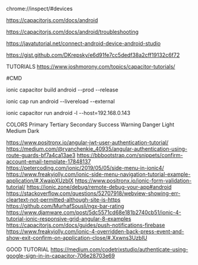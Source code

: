 chrome://inspect/#devices

https://capacitorjs.com/docs/android

https://capacitorjs.com/docs/android/troubleshooting

https://javatutorial.net/connect-android-device-android-studio

https://gist.github.com/DKrepsky/e6d91fe7cc5dedf38a2cff19132c6f72

TUTORIALS
https://www.joshmorony.com/topics/capacitor-tutorials/

#CMD

ionic capacitor build android --prod --release

 ionic cap run android --livereload --external

ionic capacitor run android -l --host=192.168.0.143

COLORS
<ion-button color="primary">Primary</ion-button>
<ion-button color="tertiary">Tertiary</ion-button>
<ion-button color="secondary">Secondary</ion-button>
<ion-button color="success">Success</ion-button>
<ion-button color="warning">Warning</ion-button>
<ion-button color="danger">Danger</ion-button>
<ion-button color="light">Light</ion-button>
<ion-button color="medium">Medium</ion-button>
<ion-button color="dark">Dark</ion-button>



https://www.positronx.io/angular-jwt-user-authentication-tutorial/
https://medium.com/@ryanchenkie_40935/angular-authentication-using-route-guards-bf7a4ca13ae3
https://bbbootstrap.com/snippets/confirm-account-email-template-17848137
https://petercoding.com/ionic/2019/05/05/side-menu-in-ionic4/
https://www.freakyjolly.com/ionic-side-menu-navigation-tutorial-example-application/#.XwajpXUzbIX
https://www.positronx.io/ionic-form-validation-tutorial/
https://ionic.zone/debug/remote-debug-your-app#android
https://stackoverflow.com/questions/52707918/webview-showing-err-cleartext-not-permitted-although-site-is-https
https://github.com/MurhafSousli/ngx-bar-rating
https://www.djamware.com/post/5dc5571cd68e181b2740cb51/ionic-4-tutorial-ionic-responsive-grid-angular-8-examples
https://capacitorjs.com/docs/guides/push-notifications-firebase
https://www.freakyjolly.com/ionic-4-overridden-back-press-event-and-show-exit-confirm-on-application-close/#.Xxwns3UzbIU

GOOD TUTORIAL
https://medium.com/codetrixstudio/authenticate-using-google-sign-in-in-capacitor-706e28703e69
